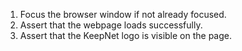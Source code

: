 1. Focus the browser window if not already focused.
2. Assert that the webpage loads successfully.
3. Assert that the KeepNet logo is visible on the page.